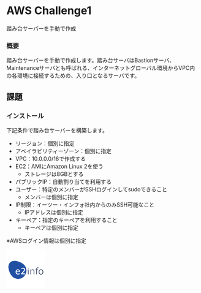 # AWS Challenge1

踏み台サーバーを手動で作成

### 概要

踏み台サーバーを手動で作成します。踏み台サーバはBastionサーバ、Maintenanceサーバとも呼ばれる、インターネットグローバル環境からVPC内の各環境に接続するための、入り口となるサーバです。

## 課題

### インストール

下記条件で踏み台サーバーを構築します。

* リージョン：個別に指定
* アベイラビリティーゾーン：個別に指定
* VPC：10.0.0.0/16で作成する
* EC2：AMIにAmazon Linux 2を使う
    * ストレージは8GBとする
* パブリックIP：自動割り当てを利用する
* ユーザー：特定のメンバーがSSHログインしてsudoできること
    * メンバーは個別に指定
* IP制限：イーツー・インフォ社内からのみSSH可能なこと
    * IPアドレスは個別に指定
* キーペア：指定のキーペアを利用すること
    * キーペアは個別に指定

※AWSログイン情報は個別に指定


![イーツー・インフォロゴ](https://raw.githubusercontent.com/e2info/e2info-warehouse/master/images/logo/logo100x100_transparent.png)
